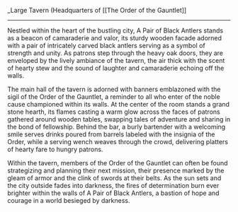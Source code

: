_Large Tavern (Headquarters of [[The Order of the Gauntlet]]

---

Nestled within the heart of the bustling city, A Pair of Black Antlers stands as a beacon of camaraderie and valor, its sturdy wooden facade adorned with a pair of intricately carved black antlers serving as a symbol of strength and unity. As patrons step through the heavy oak doors, they are enveloped by the lively ambiance of the tavern, the air thick with the scent of hearty stew and the sound of laughter and camaraderie echoing off the walls.

The main hall of the tavern is adorned with banners emblazoned with the sigil of the Order of the Gauntlet, a reminder to all who enter of the noble cause championed within its walls. At the center of the room stands a grand stone hearth, its flames casting a warm glow across the faces of patrons gathered around wooden tables, swapping tales of adventure and sharing in the bond of fellowship. Behind the bar, a burly bartender with a welcoming smile serves drinks poured from barrels labeled with the insignia of the Order, while a serving wench weaves through the crowd, delivering platters of hearty fare to hungry patrons.

Within the tavern, members of the Order of the Gauntlet can often be found strategizing and planning their next mission, their presence marked by the gleam of armor and the clink of swords at their belts. As the sun sets and the city outside fades into darkness, the fires of determination burn ever brighter within the walls of A Pair of Black Antlers, a bastion of hope and courage in a world besieged by darkness.